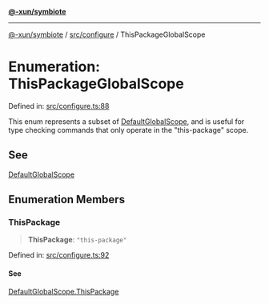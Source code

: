 [**@-xun/symbiote**](../../../README.md)

***

[@-xun/symbiote](../../../README.md) / [src/configure](../README.md) / ThisPackageGlobalScope

# Enumeration: ThisPackageGlobalScope

Defined in: [src/configure.ts:88](https://github.com/Xunnamius/symbiote/blob/97e44b70bbc4b25fd28c3641586a9d18f95d8540/src/configure.ts#L88)

This enum represents a subset of [DefaultGlobalScope](DefaultGlobalScope.md), and is useful for type
checking commands that only operate in the "this-package" scope.

## See

[DefaultGlobalScope](DefaultGlobalScope.md)

## Enumeration Members

### ThisPackage

> **ThisPackage**: `"this-package"`

Defined in: [src/configure.ts:92](https://github.com/Xunnamius/symbiote/blob/97e44b70bbc4b25fd28c3641586a9d18f95d8540/src/configure.ts#L92)

#### See

[DefaultGlobalScope.ThisPackage](DefaultGlobalScope.md#thispackage)
